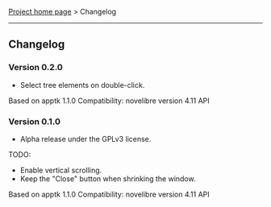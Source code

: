 [Project home page](../) > Changelog

------------------------------------------------------------------------

## Changelog


### Version 0.2.0

- Select tree elements on double-click.

Based on apptk 1.1.0
Compatibility: novelibre version 4.11 API


### Version 0.1.0

- Alpha release under the GPLv3 license.

TODO:
- Enable vertical scrolling.
- Keep the "Close" button when shrinking the window. 

Based on apptk 1.1.0
Compatibility: novelibre version 4.11 API
